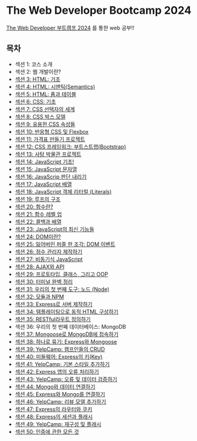 # The Web Developer Bootcamp 2024

<a href="https://www.udemy.com/course/the-web-developer-bootcamp">The Web Developer 부트캠프 2024</a> 를 통한 web 공부!!

## 목차

<ul>
    <li>섹션 1: 코스 소개</li>
    <li>섹션 2: 웹 개발이란?</li>
    <li><a href="https://github.com/songsurl00/TheWebDevStudy/tree/main/01_HTML_Intro">섹션 3: HTML: 기초</a></li>
    <li><a href="https://github.com/songsurl00/TheWebDevStudy/tree/main/02_HTML_Semantic">섹션 4: HTML: 시맨틱(Semantics)</a></li>
    <li><a href="https://github.com/songsurl00/TheWebDevStudy/tree/main/03_HTML_Form & Table">섹션 5: HTML: 폼과 테이블</a></li>
    <li><a href="https://github.com/songsurl00/TheWebDevStudy/tree/main/04_CSS_Intro">섹션 6: CSS: 기초</a></li>
    <li><a href="https://github.com/songsurl00/TheWebDevStudy/tree/main/05_CSS_Selectors">섹션 7: CSS 선택자의 세계</a></li>
    <li><a href="https://github.com/songsurl00/TheWebDevStudy/tree/main/06_CSS_Box Model & Units">섹션 8: CSS 박스 모델</a></li>
    <li><a href="https://github.com/songsurl00/TheWebDevStudy/tree/main/07_CSS_Other Properties">섹션 9: 유용한 CSS 속성들</a></li>
    <li><a href="https://github.com/songsurl00/TheWebDevStudy/tree/main/08_CSS_Flexbox & Responsive">섹션 10: 반응형 CSS 및 Flexbox</a></li>
    <li><a href="https://github.com/songsurl00/TheWebDevStudy/tree/main/Project/PriceTable">섹션 11: 가격표 만들기 프로젝트</a></li>
    <li><a href="https://github.com/songsurl00/TheWebDevStudy/tree/main/09_CSS_Bootstrap">섹션 12: CSS 프레임워크: 부트스트랩(Bootstrap)</a></li>
    <li><a href="https://github.com/songsurl00/TheWebDevStudy/tree/main/Project/Museum Of Candy">섹션 13: 사탕 박물관 프로젝트</a></li>
    <li><a href="https://github.com/songsurl00/TheWebDevStudy/tree/main/10_JS_Intro">섹션 14: JavaScript 기초!</a></li>
    <li><a href="https://github.com/songsurl00/TheWebDevStudy/tree/main/11_JS_Strings">섹션 15: JavaScript 문자열</a></li>
    <li><a href="https://github.com/songsurl00/TheWebDevStudy/tree/main/12_JS_Boolean Logic">섹션 16: JavaScrip 판단 내리기</a></li>
    <li><a href="https://github.com/songsurl00/TheWebDevStudy/tree/main/13_JS_Arrays">섹션 17: JavaScript 배열</a></li>
    <li><a href="https://github.com/songsurl00/TheWebDevStudy/tree/main/14_JS_Objects">섹션 18: JavaScript 객체 리터럴 (Literals)</a></li>
    <li><a href="https://github.com/songsurl00/TheWebDevStudy/tree/main/15_JS_Loops">섹션 19: 루프의 구조</a></li>
    <li><a href="https://github.com/songsurl00/TheWebDevStudy/tree/main/16_JS_Functions Intro">섹션 20: 함수란?</a></li>
    <li><a href="https://github.com/songsurl00/TheWebDevStudy/tree/main/17_JS_More Functions">섹션 21: 함수 레벨 업</a></li>
    <li><a href="https://github.com/songsurl00/TheWebDevStudy/tree/main/18_JS_Callback Method">섹션 22: 콜백과 배열</a></li>
    <li><a href="https://github.com/songsurl00/TheWebDevStudy/tree/main/19_JS_New Features">섹션 23: JavaScript의 최신 기능들</a></li>
    <li><a href="https://github.com/songsurl00/TheWebDevStudy/tree/main/20_DOM_Intro">섹션 24: DOM이란?</a></li>
    <li><a href="https://github.com/songsurl00/TheWebDevStudy/tree/main/21_DOM_Events">섹션 25: 잃어버린 퍼즐 한 조각: DOM 이벤트</a></li>
    <li><a href="https://github.com/songsurl00/TheWebDevStudy/tree/main/Project/ScoreKeeper">섹션 26: 점수 관리자 제작하기</a></li>
    <li><a href="https://github.com/songsurl00/TheWebDevStudy/tree/main/22_JS_Async">섹션 27: 비동기식 JavaScript</a></li>
    <li><a href="https://github.com/songsurl00/TheWebDevStudy/tree/main/23_JS_AJAX & API">섹션 28: AJAX와 API</a></li>
    <li><a href="https://github.com/songsurl00/TheWebDevStudy/tree/main/24_JS_OOP">섹션 29: 프로토타입, 클래스, 그리고 OOP</a></li>
    <li><a href="https://github.com/songsurl00/TheWebDevStudy/tree/main/25_Terminal">섹션 30: 터미널 완벽 정리</a></li>
    <li><a href="https://github.com/songsurl00/TheWebDevStudy/tree/main/26_Node_Intro">섹션 31: 우리의 첫 번째 도구: 노드 (Node)</a></li>
    <li><a href="https://github.com/songsurl00/TheWebDevStudy/tree/main/27_Node_Modules & NPM">섹션 32: 모듈과 NPM</a></li>
    <li><a href="https://github.com/songsurl00/TheWebDevStudy/tree/main/28_Express_Intro">섹션 33: Express로 서버 제작하기</a></li>
    <li><a href="https://github.com/songsurl00/TheWebDevStudy/tree/main/29_Express_Templating">섹션 34: 템플레이팅으로 동적 HTML 구성하기</a></li>
    <li><a href="https://github.com/songsurl00/TheWebDevStudy/tree/main/30_Express_RESTful Routes">섹션 35: RESTful라우트 정의하기</a></li>
    <li>섹션 36: 우리의 첫 번째 데이터베이스: MongoDB</li>
    <li><a href="https://github.com/songsurl00/TheWebDevStudy/tree/main/31_Mongoose_Intro">섹션 37: Mongoose로 MongoDB에 접속하기</a></li>
    <li><a href="https://github.com/songsurl00/TheWebDevStudy/tree/main/32_Mongoose_Express">섹션 38: 하나로 묶기: Express와 Mongoose</a></li>
    <li><a href="https://github.com/songsurl00/TheWebDevStudy/tree/main/YelpCamp">섹션 39: YelpCamp: 캠프인들의 CRUD</a></li>
    <li><a href="https://github.com/songsurl00/TheWebDevStudy/tree/main/33_Middleware_Intro">섹션 40: 미들웨어: Express의 키(Key)</a></li>
    <li><a href="https://github.com/songsurl00/TheWebDevStudy/tree/main/YelpCamp">섹션 41: YelpCamp: 기본 스타일 추가하기</a></li>
    <li><a href="https://github.com/songsurl00/TheWebDevStudy/tree/main/34_Express_Errors">섹션 42: Express 앱의 오류 처리하기</a></li>
    <li><a href="https://github.com/songsurl00/TheWebDevStudy/tree/main/YelpCamp">섹션 43: YelpCamp: 오류 및 데이터 검증하기</a></li>
    <li><a href="https://github.com/songsurl00/TheWebDevStudy/tree/main/35_Mongo_Relationships">섹션 44: Mongo와 데이터 연결하기</a></li>
    <li><a href="https://github.com/songsurl00/TheWebDevStudy/tree/main/36_Mongoose_Relationships_Express">섹션 45: Express와 Mongo를 연결하기</a></li>
    <li><a href="https://github.com/songsurl00/TheWebDevStudy/tree/main/YelpCamp">섹션 46: YelpCamp: 리뷰 모델 추가하기</a></li>
    <li><a href="https://github.com/songsurl00/TheWebDevStudy/tree/main/37_Express_Router & Cookies">섹션 47: Express의 라우터와 쿠키</a></li>
    <li><a href="https://github.com/songsurl00/TheWebDevStudy/tree/main/38_Express_Session & Flash">섹션 48: Express의 세션과 플래시</a></li>
    <li><a href="https://github.com/songsurl00/TheWebDevStudy/tree/main/YelpCamp">섹션 49: YelpCamp: 재구성 및 플래시</a></li>
    <li><a href="https://github.com/songsurl00/TheWebDevStudy/tree/main/39_Auth">섹션 50: 인증에 관한 모든 것</a></li>
</ul>
